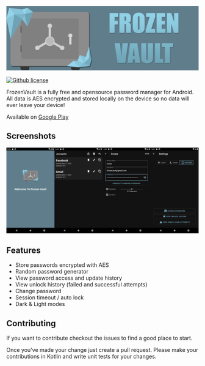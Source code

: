 ![Frozen Vault](assets/frozen-vault-project-banner.jpg)

[![Github license](https://img.shields.io/github/license/Naereen/StrapDown.js.svg)](LICENSE)

FrozenVault is a fully free and opensource password manager for Android.
All data is AES encrypted and stored locally on the device so no data will ever leave your device!

Available on [Google Play](https://play.google.com/store/apps/details?id=net.frozendevelopment.frozenvault)

## Screenshots
![Screenshots](assets/screenshots.png)

## Features
* Store passwords encrypted with AES
* Random password generator
* View password access and update history
* View unlock history (failed and successful attempts)
* Change password
* Session timeout / auto lock
* Dark & Light modes

## Contributing
If you want to contribute checkout the issues to find a good place to start.

Once you've made your change just create a pull request.
Please make your contributions in Kotlin and write unit tests for your changes.
